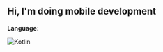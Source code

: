 ## Hi, I'm doing mobile development

**Language:**

![Kotlin](https://img.shields.io/badge/-kotlin-FFFFFF?style=flat-square&logo=kotlin)

